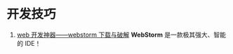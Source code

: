 # 开发技巧

1. [web 开发神器——webstorm 下载与破解](https://github.com/dizuncainiao/web-notes/blob/main/%E5%BC%80%E5%8F%91%E6%8A%80%E5%B7%A7/resource/web%E5%BC%80%E5%8F%91%E7%A5%9E%E5%99%A8%E2%80%94%E2%80%94webstorm%E4%B8%8B%E8%BD%BD%E4%B8%8E%E7%A0%B4%E8%A7%A3.md) **WebStorm** 是一款极其强大、智能的 IDE！
